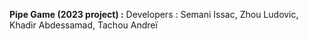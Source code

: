 <b>Pipe Game (2023 project) :</b>
Developers : Semani Issac, Zhou Ludovic, Khadir Abdessamad, Tachou Andreï